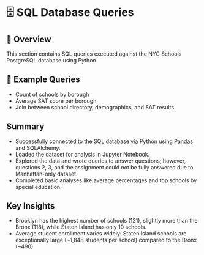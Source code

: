 # 🗄 SQL Database Queries

## 📌 Overview
This section contains SQL queries executed against the NYC Schools PostgreSQL database using Python.  

## 📝 Example Queries
- Count of schools by borough  
- Average SAT score per borough  
- Join between school directory, demographics, and SAT results  

## Summary
- Successfully connected to the SQL database via Python using Pandas and SQLAlchemy.
- Loaded the dataset for analysis in Jupyter Notebook.
- Explored the data and wrote queries to answer questions; however, questions 2, 3, and the assignment could not be fully answered due to Manhattan-only dataset.
- Completed basic analyses like average percentages and top schools by special education.

## Key Insights
- Brooklyn has the highest number of schools (121), slightly more than the Bronx (118), while Staten Island has only 10 schools.
- Average student enrollment varies widely: Staten Island schools are exceptionally large (~1,848 students per school) compared to the Bronx (~490).
